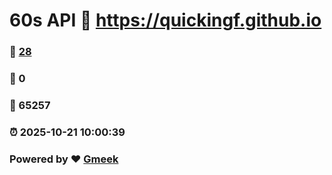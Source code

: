 # 60s API :link: https://quickingf.github.io 
### :page_facing_up: [28](https://quickingf.github.io/tag.html) 
### :speech_balloon: 0 
### :hibiscus: 65257 
### :alarm_clock: 2025-10-21 10:00:39 
### Powered by :heart: [Gmeek](https://github.com/Meekdai/Gmeek)
